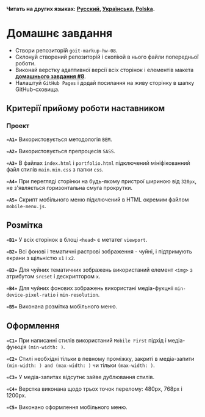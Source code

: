 **Читать на других языках: [Русский](README.md), [Українська](README.ua.md),
[Polska](README.pl.md).**

# Домашнє завдання

- Створи репозиторій `goit-markup-hw-08`.
- Склонуй створений репозиторій і скопіюй в нього файли попередньої роботи.
- Виконай верстку адаптивної версії всіх сторінок і елементів макета
  [**домашнього завдання #8**](<https://www.figma.com/file/oTYBECAN79dXy19hzWObO4/Web-Studio-(Version-2.1)?node-id=1%3A3330>).
- Налаштуй `GitHub Pages` і додай посилання на живу сторінку в шапку
   GitHub-сховища.

## Критерії прийому роботи наставником

### Проект

**`«A1»`** Використовується методологія `BEM`.

**`«A2»`** Використовується препроцесів `SASS`.

**`«A3»`** В файлах `index.html` і `portfolio.html` підключений мініфікованний
файл стилів `main.min.css` з папки `css`.

**`«A4»`** При перегляді сторінки на будь-якому пристрої шириною від `320px`, не
з'являється горизонтальна смуга прокрутки.

**`«A5»`** Скрипт мобільного меню підключений в HTML окремим файлом
`mobile-menu.js`.

## Розмітка

**`«B1»`** У всіх сторінок в блоці `<head>` є метатег `viewport`.

**`«B2»`** Всі фонові і тематичні растрові зображення - чуйні, і
підтримують екрани з щільністю `x1` і `x2`.

**`«B3»`** Для чуйних тематичних зображень використаний елемент `<img>` з
атрибутом `srcset` і дескриптором `x`.

**`«B4»`** Для чуйних фонових зображень використані медіа-фукцніі
`min-device-pixel-ratio` і `min-resolution`.

**`«B5»`** Виконана розмітка мобільного меню.

## Оформлення

**`«C1»`** При написанні стилів використаний `Mobile First` підхід і
медіа-функція `(min-width: )`.

**`«C2»`** Стилі необхідні тільки в певному проміжку, закриті в
медіа-запити `(min-width: ) and (max-width: )` чи тільки `(max-width: )`.

**`«C3»`** У медіа-запитах відсутнє зайве дублювання стилів.

**`«C4»`** Верстка виконана щодо трьох точок перелому: 480px, 768px і
1200px.

**`«C5»`** Виконано оформлення мобільного меню.
